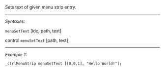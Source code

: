 Sets text of given menu strip entry.


---
*Syntaxes:*

`menuSetText` [idc, path, text]

control `menuSetText` [path, text]

---
*Example 1:*

```sqf
_ctrlMenuStrip menuSetText [[0,0,1], "Hello World!"];
```